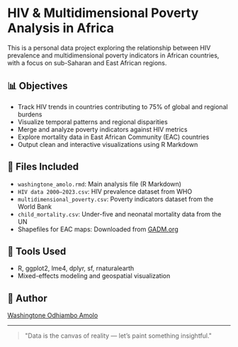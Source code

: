 # HIV & Multidimensional Poverty Analysis in Africa

This is a personal data project exploring the relationship between HIV prevalence and multidimensional poverty indicators in African countries, with a focus on sub-Saharan and East African regions.

## 📊 Objectives

- Track HIV trends in countries contributing to 75% of global and regional burdens
- Visualize temporal patterns and regional disparities
- Merge and analyze poverty indicators against HIV metrics
- Explore mortality data in East African Community (EAC) countries
- Output clean and interactive visualizations using R Markdown

## 📁 Files Included

- `washingtone_amolo.rmd`: Main analysis file (R Markdown)
- `HIV data 2000–2023.csv`: HIV prevalence dataset from WHO
- `multidimensional_poverty.csv`: Poverty indicators dataset from the World Bank
- `child_mortality.csv`: Under-five and neonatal mortality data from the UN
- Shapefiles for EAC maps: Downloaded from [GADM.org](https://gadm.org/)

## 🔧 Tools Used

- R, ggplot2, lme4, dplyr, sf, rnaturalearth
- Mixed-effects modeling and geospatial visualization

## 🚀 Author

[Washingtone Odhiambo Amolo](mailto:amolowashington659@gmail.com)

---

> "Data is the canvas of reality — let’s paint something insightful."
